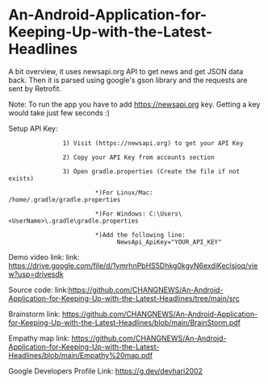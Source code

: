 # An-Android-Application-for-Keeping-Up-with-the-Latest-Headlines


A bit overview, it uses newsapi.org API to get news and get JSON data back. Then it is parsed using google's gson library and the requests are sent by Retrofit.

Note: To run the app you have to add https://newsapi.org key. Getting a key would take just few seconds :)

Setup API Key:

                   1) Visit (https://newsapi.org) to get your API Key

                   2) Copy your API Key from accounts section

                   3) Open gradle.properties (Create the file if not exists)

                            *)For Linux/Mac: /home/.gradle/gradle.properties

                            *)For Windows: C:\Users\<UserName>\.gradle\gradle.properties

                            *)Add the following line:
                                  NewsApi_ApiKey="YOUR_API_KEY"
                                  
Demo video link:
       link: https://drive.google.com/file/d/1ymrhnPbHS5Dhkg0kgyN6exdiKeclsjoq/view?usp=drivesdk
     
Source code:
       link:https://github.com/CHANGNEWS/An-Android-Application-for-Keeping-Up-with-the-Latest-Headlines/tree/main/src
      
Brainstorm link:
       https://github.com/CHANGNEWS/An-Android-Application-for-Keeping-Up-with-the-Latest-Headlines/blob/main/BrainStorm.pdf


Empathy map link:
       https://github.com/CHANGNEWS/An-Android-Application-for-Keeping-Up-with-the-Latest-Headlines/blob/main/Empathy%20map.pdf
       
Google Developers Profile Link:
       https://g.dev/devhari2002
